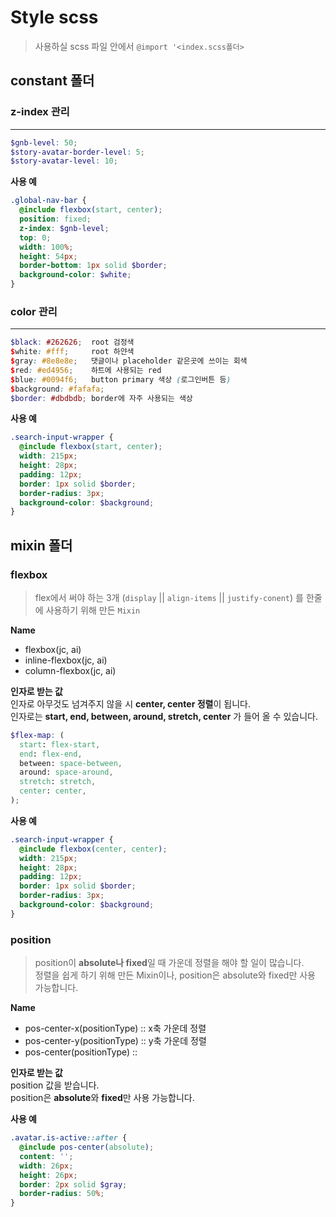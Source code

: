 # Style scss

> 사용하실 scss 파일 안에서 `@import '<index.scss폴더>`

## constant 폴더

### z-index 관리

---

```scss
$gnb-level: 50;
$story-avatar-border-level: 5;
$story-avatar-level: 10;
```

**사용 예**

```scss
.global-nav-bar {
  @include flexbox(start, center);
  position: fixed;
  z-index: $gnb-level;
  top: 0;
  width: 100%;
  height: 54px;
  border-bottom: 1px solid $border;
  background-color: $white;
}
```

### color 관리

---

```scss
$black: #262626;  root 검정색
$white: #fff;     root 하얀색
$gray: #8e8e8e;   댓글이나 placeholder 같은곳에 쓰이는 회색
$red: #ed4956;    하트에 사용되는 red
$blue: #0094f6;   button primary 색상 (로그인버튼 등)
$background: #fafafa;
$border: #dbdbdb; border에 자주 사용되는 색상
```

**사용 예**

```scss
.search-input-wrapper {
  @include flexbox(start, center);
  width: 215px;
  height: 28px;
  padding: 12px;
  border: 1px solid $border;
  border-radius: 3px;
  background-color: $background;
}
```

## mixin 폴더

### flexbox

> flex에서 써야 하는 3개 (`display` || `align-items` || `justify-conent`) 를 한줄에 사용하기 위해 만든 `Mixin`

**Name**

- flexbox(jc, ai)
- inline-flexbox(jc, ai)
- column-flexbox(jc, ai)

**인자로 받는 값**  
인자로 아무것도 넘겨주지 않을 시 **center, center 정렬**이 됩니다.  
인자로는 **start, end, between, around, stretch, center** 가 들어 올 수 있습니다.

```scss
$flex-map: (
  start: flex-start,
  end: flex-end,
  between: space-between,
  around: space-around,
  stretch: stretch,
  center: center,
);
```

**사용 예**

```scss
.search-input-wrapper {
  @include flexbox(center, center);
  width: 215px;
  height: 28px;
  padding: 12px;
  border: 1px solid $border;
  border-radius: 3px;
  background-color: $background;
}
```

### position

> position이 **absolute나 fixed**일 때 가운데 정렬을 해야 할 일이 많습니다.  
> 정렬을 쉽게 하기 위해 만든 Mixin이나, position은 absolute와 fixed만 사용 가능합니다.

**Name**

- pos-center-x(positionType) :: x축 가운데 정렬
- pos-center-y(positionType) :: y축 가운데 정렬
- pos-center(positionType) ::

**인자로 받는 값**  
position 값을 받습니다.  
position은 **absolute**와 **fixed**만 사용 가능합니다.

**사용 예**

```scss
.avatar.is-active::after {
  @include pos-center(absolute);
  content: '';
  width: 26px;
  height: 26px;
  border: 2px solid $gray;
  border-radius: 50%;
}
```
